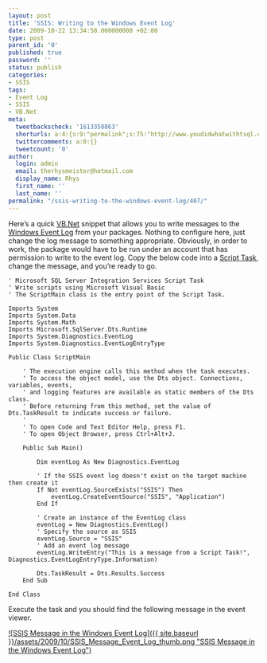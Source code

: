 ```yaml
---
layout: post
title: 'SSIS: Writing to the Windows Event Log'
date: 2009-10-22 13:34:50.000000000 +02:00
type: post
parent_id: '0'
published: true
password: ''
status: publish
categories:
- SSIS
tags:
- Event Log
- SSIS
- VB.Net
meta:
  tweetbackscheck: '1613358863'
  shorturls: a:4:{s:9:"permalink";s:75:"http://www.youdidwhatwithtsql.com/ssis-writing-to-the-windows-event-log/407";s:7:"tinyurl";s:26:"http://tinyurl.com/yg5jhzc";s:4:"isgd";s:18:"http://is.gd/4vKmk";s:5:"bitly";s:20:"http://bit.ly/1MZtez";}
  twittercomments: a:0:{}
  tweetcount: '0'
author:
  login: admin
  email: therhysmeister@hotmail.com
  display_name: Rhys
  first_name: ''
  last_name: ''
permalink: "/ssis-writing-to-the-windows-event-log/407/"
---
```

Here’s a quick [VB.Net](http://en.wikipedia.org/wiki/Visual_Basic_.NET) snippet that allows you to write messages to the [Windows Event Log](http://en.wikipedia.org/wiki/Event_Viewer#Windows_Event_Log) from your packages. Nothing to configure here, just change the log message to something appropriate. Obviously, in order to work, the package would have to be run under an account that has permission to write to the event log. Copy the below code into a [Script Task](http://msdn.microsoft.com/en-us/library/ms141752.aspx), change the message, and you’re ready to go.

```
' Microsoft SQL Server Integration Services Script Task
' Write scripts using Microsoft Visual Basic
' The ScriptMain class is the entry point of the Script Task.

Imports System
Imports System.Data
Imports System.Math
Imports Microsoft.SqlServer.Dts.Runtime
Imports System.Diagnostics.EventLog
Imports System.Diagnostics.EventLogEntryType

Public Class ScriptMain

	' The execution engine calls this method when the task executes.
	' To access the object model, use the Dts object. Connections, variables, events,
	' and logging features are available as static members of the Dts class.
	' Before returning from this method, set the value of Dts.TaskResult to indicate success or failure.
	'
	' To open Code and Text Editor Help, press F1.
	' To open Object Browser, press Ctrl+Alt+J.

    Public Sub Main()

        Dim eventLog As New Diagnostics.EventLog

        ' If the SSIS event log doesn't exist on the target machine then create it
        If Not eventLog.SourceExists("SSIS") Then
            eventLog.CreateEventSource("SSIS", "Application")
        End If

        ' Create an instance of the EventLog class
        eventLog = New Diagnostics.EventLog()
        ' Specify the source as SSIS
        eventLog.Source = "SSIS"
        ' Add an event log message
        eventLog.WriteEntry("This is a message from a Script Task!", Diagnostics.EventLogEntryType.Information)

        Dts.TaskResult = Dts.Results.Success
    End Sub

End Class
```

Execute the task and you should find the following message in the event viewer.

[![SSIS Message in the Windows Event Log]({{ site.baseurl }}/assets/2009/10/SSIS_Message_Event_Log_thumb.png "SSIS Message in the Windows Event Log")](http://www.youdidwhatwithtsql.com/wp-content/uploads/2009/10/SSIS_Message_Event_Log.png)

